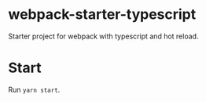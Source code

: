 # webpack-starter-typescript

Starter project for webpack with typescript and hot reload.

# Start

Run `yarn start`.
